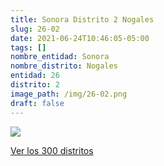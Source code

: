 ```yaml
---
title: Sonora Distrito 2 Nogales
slug: 26-02
date: 2021-06-24T10:46:05-05:00
tags: []
nombre_entidad: Sonora
nombre_distrito: Nogales
entidad: 26
distrito: 2
image_path: /img/26-02.png
draft: false
---
```


![](/img/26-02.png)

[Ver los 300 distritos](/docs/elecciones-2021)
